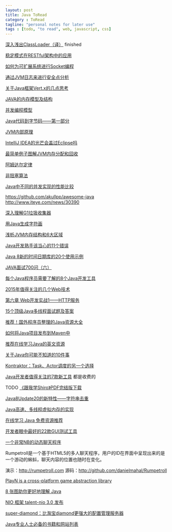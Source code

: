 ```yaml
---
layout: post
title: Java ToRead
category : ToRead
tagline: "personal notes for later use"
tags : [todo, "to read", web, javascript, css]
---
```


[深入浅出ClassLoader（译）](http://ifeve.com/%e6%b7%b1%e5%85%a5%e6%b5%85%e5%87%baclassloader%ef%bc%88%e8%af%91%ef%bc%89/)
finished 

[稳定模式在RESTful架构中的应用](http://www.iteye.com/news/30600)

[如何为可扩展系统进行Socket编程](http://www.iteye.com/news/30572)

[通过JVM日志来进行安全点分析](http://ifeve.com/logging-stop-the-world-pauses-in-jvm/)

[关于Java框架Vert.x的几点思考](http://www.iteye.com/news/30561)

[JAVA的内存模型及结构](http://ifeve.com/under-the-hood-runtime-data-areas-javas-memory-model/)

[并发编程模型](http://ifeve.com/%e5%b9%b6%e5%8f%91%e7%bc%96%e7%a8%8b%e6%a8%a1%e5%9e%8b/)

[Java代码到字节码——第一部分](http://ifeve.com/javacodetobytecode-partone/)

[JVM内部原理](http://ifeve.com/jvm-internals/)

[IntelliJ IDEA的光芒会盖过Eclipse吗](http://www.iteye.com/news/30476)

[最简单例子图解JVM内存分配和回收](http://ifeve.com/a-simple-example-demo-jvm-allocation-and-gc/)

[阿姆达尔定律](http://ifeve.com/amdahls-law/)

[非阻塞算法](http://ifeve.com/non-blocking-algorithms/)

[Java中不同的并发实现的性能比较](http://ifeve.com/forkjoin-framework-vs-parallel-streams-vs-executorservice-the-ultimate-benchmark/)

https://github.com/akullpp/awesome-java
http://www.iteye.com/news/30390

[深入理解G1垃圾收集器](http://ifeve.com/%e6%b7%b1%e5%85%a5%e7%90%86%e8%a7%a3g1%e5%9e%83%e5%9c%be%e6%94%b6%e9%9b%86%e5%99%a8/)

[用Java生成字符画](http://www.iteye.com/news/30362)

[浅析JVM内存结构和6大区域](http://www.iteye.com/news/30350)

[Java开发熟手该当心的11个错误](http://www.iteye.com/news/30336)

[Java 8新的时间日期库的20个使用示例](http://ifeve.com/20-examples-of-date-and-time-api-from-java8/)

[JAVA面试700问（六）](http://ifeve.com/java-interview-page-6/)

[每个Java程序员需要了解的8个Java开发工具](http://www.iteye.com/news/30313)

[2015年值得关注的几个Web技术](http://www.iteye.com/news/30275)

[第六章 Web开发实战1——HTTP服务](http://jinnianshilongnian.iteye.com/blog/2188113)

[15个顶级Java多线程面试题及答案](http://www.codeceo.com/article/15-java-thread-questions.html)

[推荐！国外程序员整理的Java资源大全](http://www.iteye.com/news/30076)

[如何将Java项目发布到Maven中](http://sunspot.blog.51cto.com/372554/1560907)

[推荐在线学习Java的英文资源](http://www.laixintao.com/posts/734)

[关于Java你可能不知道的10件事](http://www.iteye.com/news/29814)

[Kontraktor：Task、Actor调度的另一个选择](http://www.iteye.com/news/29667)

[Java开发者值得关注的7款新工具](http://www.iteye.com/news/29616) 都是收费的

TODO 
[《跟我学Shiro》PDF完结版下载](http://www.iteye.com/news/28980-shiro)


[Java8Update20的新特性——字符串去重](http://www.iteye.com/news/29338)

[Java高速、多线程虚拟内存的实现](http://www.iteye.com/news/29158)

[在线学习 Java 免费资源推荐](http://www.iteye.com/news/29113)

[开发者眼中最好的22款GUI测试工具](http://www.iteye.com/news/29088-GUI)

[一个非常NB的动态聊天程序](http://www.iteye.com/news/29063)

Rumpetroll是一个基于HTML5的多人聊天程序，用户的ID在界面中呈现出来的是一个游动的蝌蚪，聊天内容的位置也随时在变化。 

演示：http://rumpetroll.com 
源码：http://github.com/danielmahal/Rumpetroll 




[PlayN  is a cross-platform game abstraction library](https://code.google.com/p/playn/)


[8 张图助你更好地理解 Java](http://www.iteye.com/news/28319)

[NIO 框架 talent-nio 3.0 发布](http://www.iteye.com/news/28311)

[super-diamond：比淘宝diamond更强大的配置管理服务器](http://www.iteye.com/news/28294)

[Java专业人士必备的书籍和网站列表](http://www.iteye.com/news/29262)












